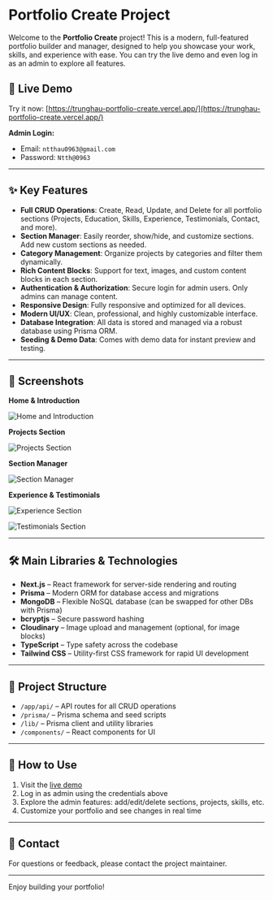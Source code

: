 # Portfolio Create Project

Welcome to the **Portfolio Create** project! This is a modern, full-featured portfolio builder and manager, designed to help you showcase your work, skills, and experience with ease. You can try the live demo and even log in as an admin to explore all features.

## 🚀 Live Demo

Try it now: [https://trunghau-portfolio-create.vercel.app/](https://trunghau-portfolio-create.vercel.app/)

**Admin Login:**
- Email: `ntthau0963@gmail.com`
- Password: `Ntth@0963`

---

## ✨ Key Features

- **Full CRUD Operations**: Create, Read, Update, and Delete for all portfolio sections (Projects, Education, Skills, Experience, Testimonials, Contact, and more).
- **Section Manager**: Easily reorder, show/hide, and customize sections. Add new custom sections as needed.
- **Category Management**: Organize projects by categories and filter them dynamically.
- **Rich Content Blocks**: Support for text, images, and custom content blocks in each section.
- **Authentication & Authorization**: Secure login for admin users. Only admins can manage content.
- **Responsive Design**: Fully responsive and optimized for all devices.
- **Modern UI/UX**: Clean, professional, and highly customizable interface.
- **Database Integration**: All data is stored and managed via a robust database using Prisma ORM.
- **Seeding & Demo Data**: Comes with demo data for instant preview and testing.

---

## 📸 Screenshots

**Home & Introduction**

![Home and Introduction](public/screenshots/home.jpg)

**Projects Section**

![Projects Section](public/screenshots/projects.jpg)

**Section Manager**

![Section Manager](public/screenshots/section-manager.jpg)

**Experience & Testimonials**

![Experience Section](public/screenshots/experience.jpg)

![Testimonials Section](public/screenshots/testimonials.jpg)

---

## 🛠️ Main Libraries & Technologies

- **Next.js** – React framework for server-side rendering and routing
- **Prisma** – Modern ORM for database access and migrations
- **MongoDB** – Flexible NoSQL database (can be swapped for other DBs with Prisma)
- **bcryptjs** – Secure password hashing
- **Cloudinary** – Image upload and management (optional, for image blocks)
- **TypeScript** – Type safety across the codebase
- **Tailwind CSS** – Utility-first CSS framework for rapid UI development

---

## 📂 Project Structure

- `/app/api/` – API routes for all CRUD operations
- `/prisma/` – Prisma schema and seed scripts
- `/lib/` – Prisma client and utility libraries
- `/components/` – React components for UI

---

## 📝 How to Use

1. Visit the [live demo](https://trunghau-portfolio-create.vercel.app/)
2. Log in as admin using the credentials above
3. Explore the admin features: add/edit/delete sections, projects, skills, etc.
4. Customize your portfolio and see changes in real time

---

## 📧 Contact

For questions or feedback, please contact the project maintainer.

---

Enjoy building your portfolio!

